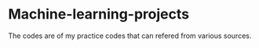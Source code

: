 # Machine-learning-projects

The codes are of my practice codes that can refered from various sources. 
